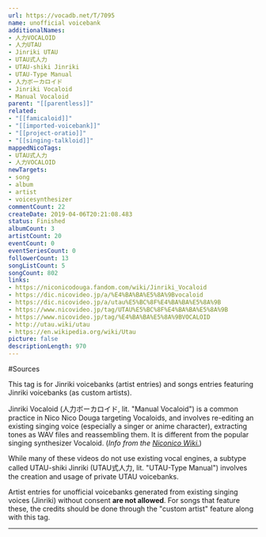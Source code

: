 ```yaml
---
url: https://vocadb.net/T/7095
name: unofficial voicebank
additionalNames: 
- 人力VOCALOID
- 人力UTAU
- Jinriki UTAU
- UTAU式人力
- UTAU-shiki Jinriki
- UTAU-Type Manual
- 人力ボーカロイド
- Jinriki Vocaloid
- Manual Vocaloid
parent: "[[parentless]]"
related:
- "[[famicaloid]]"
- "[[imported-voicebank]]"
- "[[project-oratio]]"
- "[[singing-talkloid]]"
mappedNicoTags:
- UTAU式人力
- 人力VOCALOID
newTargets:
- song
- album
- artist
- voicesynthesizer
commentCount: 22
createDate: 2019-04-06T20:21:08.483
status: Finished
albumCount: 3
artistCount: 20
eventCount: 0
eventSeriesCount: 0
followerCount: 13
songListCount: 5
songCount: 802
links: 
- https://niconicodouga.fandom.com/wiki/Jinriki_Vocaloid
- https://dic.nicovideo.jp/a/%E4%BA%BA%E5%8A%9Bvocaloid
- https://dic.nicovideo.jp/a/utau%E5%BC%8F%E4%BA%BA%E5%8A%9B
- https://www.nicovideo.jp/tag/UTAU%E5%BC%8F%E4%BA%BA%E5%8A%9B
- https://www.nicovideo.jp/tag/%E4%BA%BA%E5%8A%9BVOCALOID
- http://utau.wiki/utau
- https://en.wikipedia.org/wiki/Utau
picture: false
descriptionLength: 970
---
```


#Sources

This tag is for Jinriki voicebanks (artist entries) and songs entries featuring Jinriki voicebanks (as custom artists).

Jinriki Vocaloid (人力ボーカロイド, lit. "Manual Vocaloid") is a common practice in Nico Nico Douga targeting Vocaloids, and involves re-editing an existing singing voice (especially a singer or anime character), extracting tones as WAV files and reassembling them. It is different from the popular singing synthesizer Vocaloid. (*Info from the* [*Niconico Wiki.*](https://niconicodouga.fandom.com/wiki/Jinriki_Vocaloid))

While many of these videos do not use existing vocal engines, a subtype called UTAU-shiki Jinriki (UTAU式人力, lit. "UTAU-Type Manual") involves the creation and usage of private UTAU voicebanks.

Artist entries for unofficial voicebanks generated from existing singing voices (Jinriki) without consent **are not allowed**. For songs that feature these, the credits should be done through the "custom artist" feature along with this tag.

---

